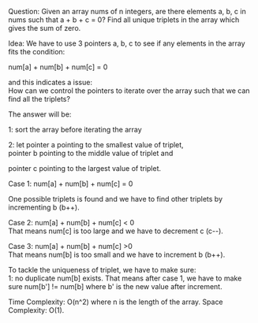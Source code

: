 Question:
Given an array nums of n integers, are there elements a, b, c in nums such that a + b + c = 0? Find all unique triplets in the array which gives the sum of zero.

Idea:
We have to use 3 pointers a, b, c 
to see if any elements in the array fits the condition:

num[a] + num[b] + num[c] = 0 </br>

 and this indicates a issue:
</br>
How can we control the pointers to iterate over the array such that we can find all the triplets?

The answer will be: </br>

1: sort the array before iterating the array </br>

2: let pointer a pointing to the smallest value of triplet, </br>
pointer b pointing to the middle value of triplet and </br>

pointer c pointing to the largest value of triplet. </br>



Case 1: num[a] + num[b] + num[c] = 0 </br>

One possible triplets is found and we have to find other triplets
by  incrementing b (b++).

Case 2: num[a] + num[b] + num[c] < 0 </br>
That means num[c] is too large and we have to decrement c (c--).

Case 3: num[a] + num[b] + num[c] >0 </br>
That means num[b] is too small and we have to increment b (b++).

To tackle the uniqueness of triplet, we have to make sure: </br>
1: no duplicate num[b] exists. That means after case 1, we have to make sure num[b'] != num[b] where b' is the new value after increment.

Time Complexity: O(n^2) where n is the length of the array.
Space Complexity: O(1).
